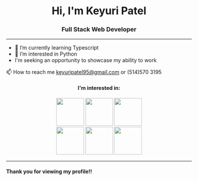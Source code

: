 <body>
<h1 align="center">Hi, I'm Keyuri Patel</h1>
<h3 align="center">Full Stack Web Developer</h3>
<hr>

- 🌱 I’m currently learning Typescript
- 👯 I’m interested in Python 
- I'm seeking an opportunity to showcase my ability to work
  
📫 How to reach me  <a href="mailto:keyuripatel95@gmail.com" target="blank">keyuripatel95@gmail.com</a> or <a>(514)570 3195</a></li>
      
<h4 align="center">I'm interested in: </h4>
      
<div align="center">
<img width="75" src="https://cdn.jsdelivr.net/gh/devicons/devicon/icons/html5/html5-original.svg" />      
<img width="75" src="https://cdn.jsdelivr.net/gh/devicons/devicon/icons/css3/css3-plain-wordmark.svg" />
<img width="75" src="https://cdn.jsdelivr.net/gh/devicons/devicon/icons/javascript/javascript-original.svg" /><br>

<img width="75" src="https://cdn.jsdelivr.net/gh/devicons/devicon/icons/mongodb/mongodb-plain-wordmark.svg" /> 
<img width="75" src="https://cdn.jsdelivr.net/gh/devicons/devicon/icons/react/react-original.svg" />
<img width="75" src="https://cdn.jsdelivr.net/gh/devicons/devicon/icons/nodejs/nodejs-plain-wordmark.svg" />
</div>
      
<hr/>

<h4>Thank you for viewing my profile!!</h4>
</body>

<!--
**Keyuri31/Keyuri31** is a ✨ _special_ ✨ repository because its `README.md` (this file) appears on your GitHub profile.

Here are some ideas to get you started:

- 🔭 I’m currently working on ...
- 🌱 I’m currently learning ...
- 👯 I’m looking to collaborate on ...
- 🤔 I’m looking for help with ...
- 💬 Ask me about ...
- 📫 How to reach me: ...
- 😄 Pronouns: ...
- ⚡ Fun fact: ...
-->
